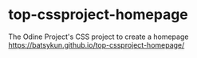 # top-cssproject-homepage
The Odine Project's CSS project to create a homepage
https://batsykun.github.io/top-cssproject-homepage/
